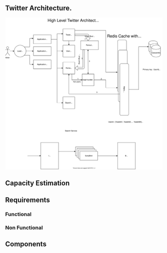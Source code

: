 

## Twitter Architecture.

![Twitter High Level Architecture](./Twitter.svg)

## Capacity Estimation



## Requirements

### Functional

### Non Functional

## Components


